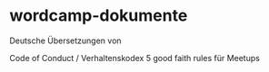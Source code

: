 # wordcamp-dokumente
Deutsche Übersetzungen von 

Code of Conduct / Verhaltenskodex
5 good faith rules für Meetups
